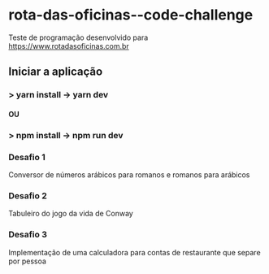 # rota-das-oficinas--code-challenge
Teste de programação desenvolvido para https://www.rotadasoficinas.com.br

## Iniciar a aplicação

### > yarn install -> yarn dev
#### OU
### > npm install -> npm run dev

### Desafio 1
Conversor de números arábicos para romanos e romanos para arábicos

### Desafio 2
Tabuleiro do jogo da vida de Conway

### Desafio 3
Implementação de uma calculadora para contas de restaurante que separe por pessoa
